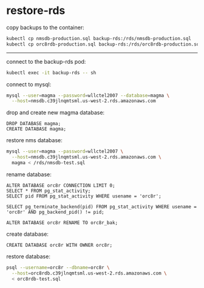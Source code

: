 # restore-rds


copy backups to the container:
```bash
kubectl cp nmsdb-production.sql backup-rds:/rds/nmsdb-production.sql
kubectl cp orc8rdb-production.sql backup-rds:/rds/orc8rdb-production.sql
```
---


connect to the backup-rds pod:
```bash
kubectl exec -it backup-rds -- sh
```

connect to mysql:
```bash
mysql --user=magma --password=wllctel2007 --database=magma \
  --host=nmsdb.c39jlnqmtsml.us-west-2.rds.amazonaws.com
```

drop and create new magma database:
```mysql
DROP DATABASE magma;
CREATE DATABASE magma;
```

restore nms database:
```bash
mysql --user=magma --password=wllctel2007 \
  --host=nmsdb.c39jlnqmtsml.us-west-2.rds.amazonaws.com \
  magma < /rds/nmsdb-test.sql
```


rename database:
```
ALTER DATABASE orc8r CONNECTION LIMIT 0;
SELECT * FROM pg_stat_activity;
SELECT pid FROM pg_stat_activity WHERE usename = 'orc8r';

SELECT pg_terminate_backend(pid) FROM pg_stat_activity WHERE usename = 'orc8r' AND pg_backend_pid() != pid;

ALTER DATABASE orc8r RENAME TO orc8r_bak;
```

create database:
```
CREATE DATABASE orc8r WITH OWNER orc8r;
```

restore database:
```bash
psql --username=orc8r --dbname=orc8r \
  --host=orc8rdb.c39jlnqmtsml.us-west-2.rds.amazonaws.com \
  < orc8rdb-test.sql
```


